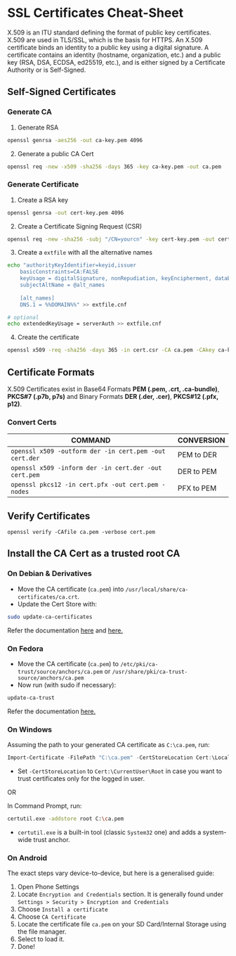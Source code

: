 # SSL Certificates Cheat-Sheet

X.509 is an ITU standard defining the format of public key certificates. X.509 are used in TLS/SSL, which is the basis for HTTPS. An X.509 certificate binds an identity to a public key using a digital signature. A certificate contains an identity (hostname, organization, etc.) and a public key (RSA, DSA, ECDSA, ed25519, etc.), and is either signed by a Certificate Authority or is Self-Signed.

## Self-Signed Certificates

### Generate CA
1. Generate RSA
```bash
openssl genrsa -aes256 -out ca-key.pem 4096
```
2. Generate a public CA Cert
```bash
openssl req -new -x509 -sha256 -days 365 -key ca-key.pem -out ca.pem
```

### Generate Certificate
1. Create a RSA key
```bash
openssl genrsa -out cert-key.pem 4096
```
2. Create a Certificate Signing Request (CSR)
```bash
openssl req -new -sha256 -subj "/CN=yourcn" -key cert-key.pem -out cert.csr
```
3. Create a `extfile` with all the alternative names
```bash
echo "authorityKeyIdentifier=keyid,issuer
    basicConstraints=CA:FALSE
    keyUsage = digitalSignature, nonRepudiation, keyEncipherment, dataEncipherment
    subjectAltName = @alt_names
    
    [alt_names]
    DNS.1 = %%DOMAIN%%" >> extfile.cnf
```
```bash
# optional
echo extendedKeyUsage = serverAuth >> extfile.cnf
```
4. Create the certificate
```bash
openssl x509 -req -sha256 -days 365 -in cert.csr -CA ca.pem -CAkey ca-key.pem -out cert.pem -extfile extfile.cnf
```

## Certificate Formats

X.509 Certificates exist in Base64 Formats **PEM (.pem, .crt, .ca-bundle)**, **PKCS#7 (.p7b, p7s)** and Binary Formats **DER (.der, .cer)**, **PKCS#12 (.pfx, p12)**.

### Convert Certs

COMMAND | CONVERSION
---|---
`openssl x509 -outform der -in cert.pem -out cert.der` | PEM to DER
`openssl x509 -inform der -in cert.der -out cert.pem` | DER to PEM
`openssl pkcs12 -in cert.pfx -out cert.pem -nodes` | PFX to PEM

## Verify Certificates
`openssl verify -CAfile ca.pem -verbose cert.pem`

## Install the CA Cert as a trusted root CA

### On Debian & Derivatives
- Move the CA certificate (`ca.pem`) into `/usr/local/share/ca-certificates/ca.crt`.
- Update the Cert Store with:
```bash
sudo update-ca-certificates
```

Refer the documentation [here](https://wiki.debian.org/Self-Signed_Certificate) and [here.](https://manpages.debian.org/buster/ca-certificates/update-ca-certificates.8.en.html)

### On Fedora
- Move the CA certificate (`ca.pem`) to `/etc/pki/ca-trust/source/anchors/ca.pem` or `/usr/share/pki/ca-trust-source/anchors/ca.pem`
- Now run (with sudo if necessary):
```bash
update-ca-trust
```

Refer the documentation [here.](https://docs.fedoraproject.org/en-US/quick-docs/using-shared-system-certificates/)

### On Windows

Assuming the path to your generated CA certificate as `C:\ca.pem`, run:
```powershell
Import-Certificate -FilePath "C:\ca.pem" -CertStoreLocation Cert:\LocalMachine\Root
```
- Set `-CertStoreLocation` to `Cert:\CurrentUser\Root` in case you want to trust certificates only for the logged in user.

OR

In Command Prompt, run:
```sh
certutil.exe -addstore root C:\ca.pem
```

- `certutil.exe` is a built-in tool (classic `System32` one) and adds a system-wide trust anchor.

### On Android

The exact steps vary device-to-device, but here is a generalised guide:
1. Open Phone Settings
2. Locate `Encryption and Credentials` section. It is generally found under `Settings > Security > Encryption and Credentials`
3. Choose `Install a certificate`
4. Choose `CA Certificate`
5. Locate the certificate file `ca.pem` on your SD Card/Internal Storage using the file manager.
6. Select to load it.
7. Done!
